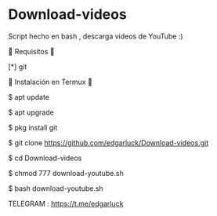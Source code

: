 # Download-videos
Script hecho en bash , descarga videos de YouTube :)


🔰 Requisitos 🔰

[*] git

🔰 Instalación en Termux 🔰

$ apt update

$ apt upgrade

$ pkg install git

$ git clone https://github.com/edgarluck/Download-videos.git

$ cd Download-videos

$ chmod 777 download-youtube.sh

$ bash download-youtube.sh


TELEGRAM : https://t.me/edgarluck
